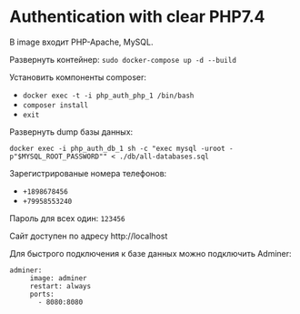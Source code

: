 # Authentication with clear PHP7.4

В image входит PHP-Apache, MySQL. 

Развернуть контейнер:
`sudo docker-compose up -d --build`

Установить компоненты composer:
 - `docker exec -t -i php_auth_php_1 /bin/bash`
 - `composer install`
 - `exit`

Развернуть dump базы данных:

`docker exec -i php_auth_db_1 sh -c "exec mysql -uroot -p"$MYSQL_ROOT_PASSWORD"" < ./db/all-databases.sql`

Зарегистрированые номера телефонов:
- `+1898678456`
- `+79958553240`

Пароль для всех один: `123456`

Сайт доступен по адресу http://localhost

Для быстрого подключения к базе данных можно подключить Adminer:

    adminer:
         image: adminer
         restart: always
         ports:
           - 8080:8080